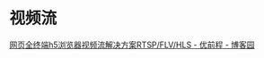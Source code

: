 # 视频流

[网页全终端h5浏览器视频流解决方案RTSP/FLV/HLS - 优前程 - 博客园](https://www.cnblogs.com/youqiancheng/p/17667983.html)